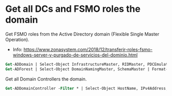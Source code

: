 # Get all DCs and FSMO roles the domain

Get FSMO roles from the Active Directory domain (Flexible Single Master Operation).
- Info: https://www.zonasystem.com/2018/12/transferir-roles-fsmo-windows-server-y-purgado-de-servicios-del-dominio.html
```ps
Get-ADDomain | Select-Object InfrastructureMaster, RIDMaster, PDCEmulator | Format-List
Get-ADForest | Select-Object DomainNamingMaster, SchemaMaster | Format-List
```

Get all Domain Controllers the domain.
```ps
Get-ADDomainController -Filter * | Select-Object HostName, IPv4Address, Enabled
```